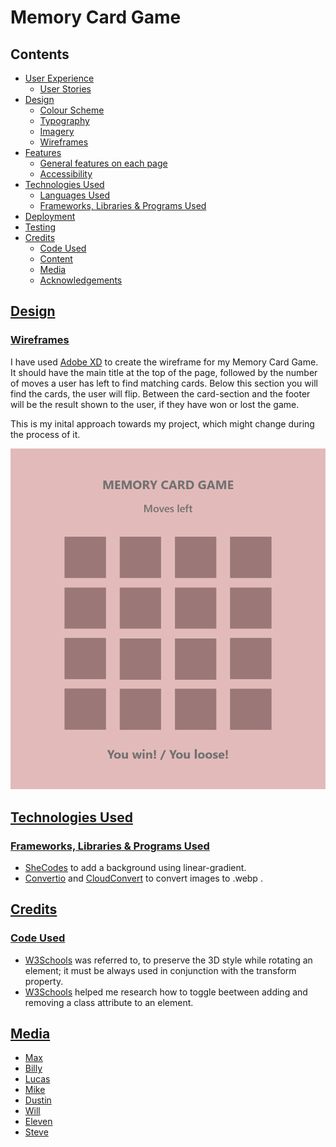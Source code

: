 # Memory Card Game

## Contents

* [User Experience](#user-experience)
    * [User Stories](#user-story)
* [Design](#design)
    * [Colour Scheme](#colour-scheme)
    * [Typography](#typography)
    * [Imagery](#imagery)
    * [Wireframes](#wireframes)
* [Features](#features)
    * [General features on each page](#general-features-on-each-page)
    * [Accessibility](#accessibility)
* [Technologies Used](#technologies-used)
    * [Languages Used](#languages-used)
    * [Frameworks, Libraries & Programs Used](#frameworks-libraries-programs-used)
* [Deployment](#deployment)
* [Testing](#testing)
* [Credits](#credits)
    * [Code Used](#code-used)
    * [Content](#content)
    * [Media](#media)
    * [Acknowledgements](#acknowledgements)

## [Design](#design)

### [Wireframes](#wireframes)
I have used [Adobe XD](https://www.adobe.com/ie/products/xd.html) to create the wireframe for my Memory Card Game. It should have the main title at the top of the page, followed by the number of moves a user has left to find matching cards. Below this section you will find the cards, the user will flip. Between the card-section and the footer will be the result shown to the user, if they have won or lost the game.

This is my inital approach towards my project, which might change during the process of it.

![Wireframes](readme-images/wireframe.memory-card-game.png)

## [Technologies Used](#technologies-used)

### [Frameworks, Libraries & Programs Used](#frameworks-libraries-programs-used)
* [SheCodes](https://gradients.shecodes.io/) to add a background using linear-gradient.
* [Convertio](https://convertio.co/download/) and [CloudConvert](https://cloudconvert.com/jpg-to-webp) to convert images to .webp .

## [Credits](#credits)

### [Code Used](#code-used)
* [W3Schools](https://www.w3schools.com/cssref/css3_pr_transform-style.asp) was referred to, to preserve the 3D style while rotating an element; it must be always used in conjunction with the transform property.
* [W3Schools](https://www.w3schools.com/howto/howto_js_toggle_class.asp) helped me research how to toggle beetween adding and removing a class attribute to an element.

## [Media](#media)
* [Max](https://images6.fanpop.com/image/photos/42900000/Stranger-Things-3-Portraits-Max-Mayfield-stranger-things-42982418-800-1066.jpg)
* [Billy](https://images6.fanpop.com/image/photos/42900000/Stranger-Things-3-Portraits-Billy-Hargrove-stranger-things-42982416-300-400.jpg)
* [Lucas](https://images6.fanpop.com/image/photos/42900000/Stranger-Things-3-Portraits-Lucas-Sinclair-stranger-things-42982412-300-400.jpg)
* [Mike](https://images6.fanpop.com/image/photos/42900000/Stranger-Things-3-Portraits-Mike-Wheeler-stranger-things-42982413-300-400.jpg)
* [Dustin](https://images6.fanpop.com/image/photos/42900000/Stranger-Things-3-Portraits-Dustin-Henderson-stranger-things-42982415-300-400.jpg)
* [Will](https://images6.fanpop.com/image/photos/42900000/Stranger-Things-3-Portraits-Will-Byers-stranger-things-42982414-300-400.jpg)
* [Eleven](https://images6.fanpop.com/image/photos/42900000/Stranger-Things-3-Portraits-Eleven-stranger-things-42982419-800-1000.jpg)
* [Steve](https://media.vanityfair.com/photos/5d1cbc641c225a00086f40d3/2:3/w_665,h_998,c_limit/steve-harrington-stranger-things.jpg)